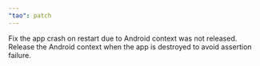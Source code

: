 ```yaml
---
"tao": patch
---
```


Fix the app crash on restart due to Android context was not released. Release the Android context when the app is destroyed to avoid assertion failure.